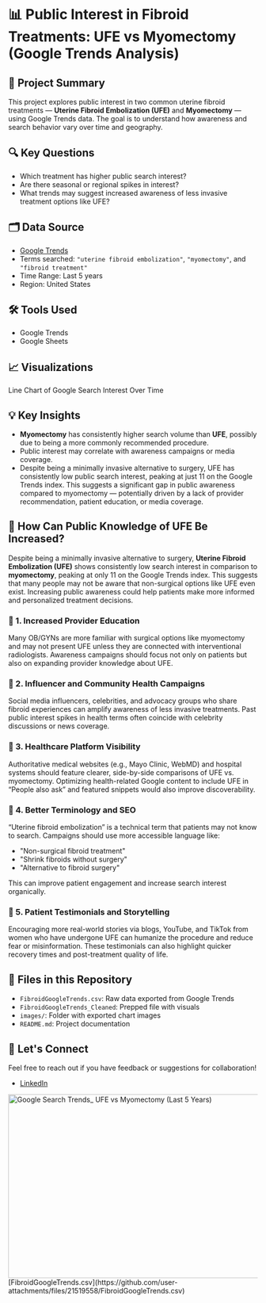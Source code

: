 # 📊 Public Interest in Fibroid Treatments: UFE vs Myomectomy (Google Trends Analysis)

## 🧠 Project Summary
This project explores public interest in two common uterine fibroid treatments — **Uterine Fibroid Embolization (UFE)** and **Myomectomy** — using Google Trends data. The goal is to understand how awareness and search behavior vary over time and geography.

## 🔍 Key Questions
- Which treatment has higher public search interest?
- Are there seasonal or regional spikes in interest?
- What trends may suggest increased awareness of less invasive treatment options like UFE?

## 🗂️ Data Source
- [Google Trends](https://trends.google.com/)
- Terms searched: `"uterine fibroid embolization"`, `"myomectomy"`, and `"fibroid treatment"`
- Time Range: Last 5 years
- Region: United States

## 🛠️ Tools Used
- Google Trends
- Google Sheets

## 📈 Visualizations

Line Chart of Google Search Interest Over Time

## 💡 Key Insights
- **Myomectomy** has consistently higher search volume than **UFE**, possibly due to being a more commonly recommended procedure.
- Public interest may correlate with awareness campaigns or media coverage.
- Despite being a minimally invasive alternative to surgery, UFE has consistently low public search interest, peaking at just 11 on the Google Trends index. This suggests a significant gap in public awareness compared to myomectomy — potentially driven by a lack of provider recommendation, patient education, or media coverage.

## 📣 How Can Public Knowledge of UFE Be Increased?

Despite being a minimally invasive alternative to surgery, **Uterine Fibroid Embolization (UFE)** shows consistently low search interest in comparison to **myomectomy**, peaking at only 11 on the Google Trends index. This suggests that many people may not be aware that non-surgical options like UFE even exist. Increasing public awareness could help patients make more informed and personalized treatment decisions.

### 🔹 1. Increased Provider Education
Many OB/GYNs are more familiar with surgical options like myomectomy and may not present UFE unless they are connected with interventional radiologists. Awareness campaigns should focus not only on patients but also on expanding provider knowledge about UFE.

### 🔹 2. Influencer and Community Health Campaigns
Social media influencers, celebrities, and advocacy groups who share fibroid experiences can amplify awareness of less invasive treatments. Past public interest spikes in health terms often coincide with celebrity discussions or news coverage.

### 🔹 3. Healthcare Platform Visibility
Authoritative medical websites (e.g., Mayo Clinic, WebMD) and hospital systems should feature clearer, side-by-side comparisons of UFE vs. myomectomy. Optimizing health-related Google content to include UFE in “People also ask” and featured snippets would also improve discoverability.

### 🔹 4. Better Terminology and SEO
“Uterine fibroid embolization” is a technical term that patients may not know to search. Campaigns should use more accessible language like:
- "Non-surgical fibroid treatment"
- "Shrink fibroids without surgery"
- "Alternative to fibroid surgery"

This can improve patient engagement and increase search interest organically.

### 🔹 5. Patient Testimonials and Storytelling
Encouraging more real-world stories via blogs, YouTube, and TikTok from women who have undergone UFE can humanize the procedure and reduce fear or misinformation. These testimonials can also highlight quicker recovery times and post-treatment quality of life.
  

## 📎 Files in this Repository
- `FibroidGoogleTrends.csv`: Raw data exported from Google Trends
- `FibroidGoogleTrends_Cleaned`: Prepped file with visuals
- `images/`: Folder with exported chart images
- `README.md`: Project documentation

## 🤝 Let's Connect      
Feel free to reach out if you have feedback or suggestions for collaboration!
- [LinkedIn](linkedin.com/in/sophia-s-945229121)
<img width="600" height="371" alt="Google Search Trends_ UFE vs Myomectomy (Last 5 Years)" src="https://github.com/user-attachments/assets/75b8680e-4c18-45a8-b944-60aac26f47d6" />
[FibroidGoogleTrends.csv](https://github.com/user-attachments/files/21519558/FibroidGoogleTrends.csv)
